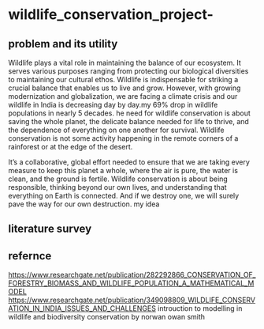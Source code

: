 # wildlife_conservation_project-

## problem and its utility
Wildlife plays a vital role in maintaining the balance of our ecosystem. It serves various purposes ranging from protecting our biological diversities to maintaining our cultural ethos. Wildlife is indispensable for striking a crucial balance that enables us to live and grow. However, with growing modernization and globalization, we are facing a climate crisis and our wildlife in India is decreasing day by day.my 
69% drop in wildlife populations in nearly 5 decades.
he need for wildlife conservation is about saving the whole planet, the delicate balance needed for life to thrive, and the dependence of everything on one another for survival. Wildlife conservation is not some activity happening in the remote corners of a rainforest or at the edge of the desert.

It’s a collaborative, global effort needed to ensure that we are taking every measure to keep this planet a whole, where the air is pure, the water is clean, and the ground is fertile. Wildlife conservation is about being responsible, thinking beyond our own lives, and understanding that everything on Earth is connected. And if we destroy one, we will surely pave the way for our own destruction.
my idea 
## literature survey

## refernce
https://www.researchgate.net/publication/282292866_CONSERVATION_OF_FORESTRY_BIOMASS_AND_WILDLIFE_POPULATION_A_MATHEMATICAL_MODEL
https://www.researchgate.net/publication/349098809_WILDLIFE_CONSERVATION_IN_INDIA_ISSUES_AND_CHALLENGES
introuction to modelling in wildlife and biodiversity conservation by norwan owan smith

